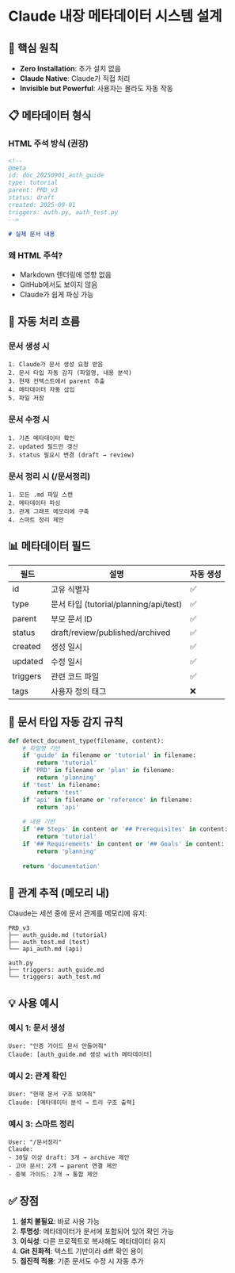 # Claude 내장 메타데이터 시스템 설계

## 🎯 핵심 원칙
- **Zero Installation**: 추가 설치 없음
- **Claude Native**: Claude가 직접 처리
- **Invisible but Powerful**: 사용자는 몰라도 자동 작동

## 📋 메타데이터 형식

### HTML 주석 방식 (권장)
```markdown
<!--
@meta
id: doc_20250901_auth_guide
type: tutorial
parent: PRD_v3
status: draft
created: 2025-09-01
triggers: auth.py, auth_test.py
-->

# 실제 문서 내용
```

### 왜 HTML 주석?
- Markdown 렌더링에 영향 없음
- GitHub에서도 보이지 않음
- Claude가 쉽게 파싱 가능

## 🔄 자동 처리 흐름

### 문서 생성 시
```
1. Claude가 문서 생성 요청 받음
2. 문서 타입 자동 감지 (파일명, 내용 분석)
3. 현재 컨텍스트에서 parent 추출
4. 메타데이터 자동 삽입
5. 파일 저장
```

### 문서 수정 시
```
1. 기존 메타데이터 확인
2. updated 필드만 갱신
3. status 필요시 변경 (draft → review)
```

### 문서 정리 시 (/문서정리)
```
1. 모든 .md 파일 스캔
2. 메타데이터 파싱
3. 관계 그래프 메모리에 구축
4. 스마트 정리 제안
```

## 📊 메타데이터 필드

| 필드 | 설명 | 자동 생성 |
|------|------|----------|
| id | 고유 식별자 | ✅ |
| type | 문서 타입 (tutorial/planning/api/test) | ✅ |
| parent | 부모 문서 ID | ✅ |
| status | draft/review/published/archived | ✅ |
| created | 생성 일시 | ✅ |
| updated | 수정 일시 | ✅ |
| triggers | 관련 코드 파일 | ✅ |
| tags | 사용자 정의 태그 | ❌ |

## 🎨 문서 타입 자동 감지 규칙

```python
def detect_document_type(filename, content):
    # 파일명 기반
    if 'guide' in filename or 'tutorial' in filename:
        return 'tutorial'
    if 'PRD' in filename or 'plan' in filename:
        return 'planning'
    if 'test' in filename:
        return 'test'
    if 'api' in filename or 'reference' in filename:
        return 'api'
    
    # 내용 기반
    if '## Steps' in content or '## Prerequisites' in content:
        return 'tutorial'
    if '## Requirements' in content or '## Goals' in content:
        return 'planning'
    
    return 'documentation'
```

## 🔗 관계 추적 (메모리 내)

Claude는 세션 중에 문서 관계를 메모리에 유지:

```
PRD_v3
├── auth_guide.md (tutorial)
├── auth_test.md (test)
└── api_auth.md (api)

auth.py
├── triggers: auth_guide.md
└── triggers: auth_test.md
```

## 💡 사용 예시

### 예시 1: 문서 생성
```
User: "인증 가이드 문서 만들어줘"
Claude: [auth_guide.md 생성 with 메타데이터]
```

### 예시 2: 관계 확인
```
User: "현재 문서 구조 보여줘"
Claude: [메타데이터 분석 → 트리 구조 출력]
```

### 예시 3: 스마트 정리
```
User: "/문서정리"
Claude: 
- 30일 이상 draft: 3개 → archive 제안
- 고아 문서: 2개 → parent 연결 제안
- 중복 가이드: 2개 → 통합 제안
```

## ✅ 장점
1. **설치 불필요**: 바로 사용 가능
2. **투명성**: 메타데이터가 문서에 포함되어 있어 확인 가능
3. **이식성**: 다른 프로젝트로 복사해도 메타데이터 유지
4. **Git 친화적**: 텍스트 기반이라 diff 확인 용이
5. **점진적 적용**: 기존 문서도 수정 시 자동 추가